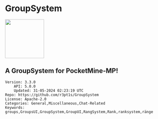 # GroupSystem
<img src="https://raw.githubusercontent.com/r3pt1s/GroupSystem/37e01ae555e697cad14b575f5e33f962ef31578d/icon.png" width="128" height="128" />

## A GroupSystem for PocketMine-MP!
```properties
Version: 3.3.0
    API: 5.0.0
    Updated: 31-05-2024 02:23:19 UTC
Repo: https://github.com/r3pt1s/GroupSystem
License: Apache-2.0
Categories: General,Miscellaneous,Chat-Related
Keywords: groups,GroupsUI,GroupSystem,GroupUI,RangSystem,Rank,ranksystem,ränge
```